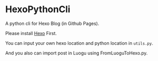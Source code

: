 # HexoPythonCli

A python cli for Hexo Blog (in Github Pages).

Please install [Hexo](https://hexo.io) First.

You can input your own hexo location and python location in `utils.py`.

And you also can import post in Luogu using FromLuoguToHexo.py.